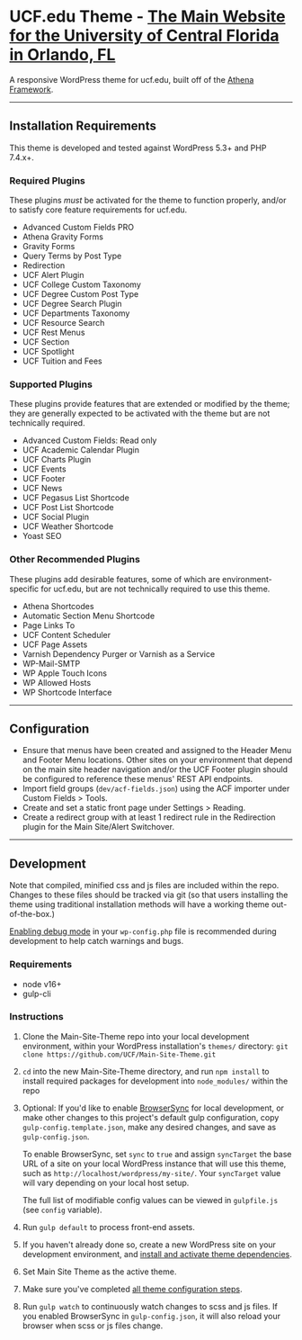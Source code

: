 # UCF.edu Theme - [The Main Website for the University of Central Florida in Orlando, FL](http://www.ucf.edu)

A responsive WordPress theme for ucf.edu, built off of the [Athena Framework](https://github.com/UCF/Athena-Framework).

-----

## Installation Requirements

This theme is developed and tested against WordPress 5.3+ and PHP 7.4.x+.

### Required Plugins
These plugins *must* be activated for the theme to function properly, and/or to satisfy core feature requirements for ucf.edu.
* Advanced Custom Fields PRO
* Athena Gravity Forms
* Gravity Forms
* Query Terms by Post Type
* Redirection
* UCF Alert Plugin
* UCF College Custom Taxonomy
* UCF Degree Custom Post Type
* UCF Degree Search Plugin
* UCF Departments Taxonomy
* UCF Resource Search
* UCF Rest Menus
* UCF Section
* UCF Spotlight
* UCF Tuition and Fees

### Supported Plugins
These plugins provide features that are extended or modified by the theme; they are generally expected to be activated with the theme but are not technically required.
* Advanced Custom Fields: Read only
* UCF Academic Calendar Plugin
* UCF Charts Plugin
* UCF Events
* UCF Footer
* UCF News
* UCF Pegasus List Shortcode
* UCF Post List Shortcode
* UCF Social Plugin
* UCF Weather Shortcode
* Yoast SEO

### Other Recommended Plugins
These plugins add desirable features, some of which are environment-specific for ucf.edu, but are not technically required to use this theme.
* Athena Shortcodes
* Automatic Section Menu Shortcode
* Page Links To
* UCF Content Scheduler
* UCF Page Assets
* Varnish Dependency Purger or Varnish as a Service
* WP-Mail-SMTP
* WP Apple Touch Icons
* WP Allowed Hosts
* WP Shortcode Interface

-----

## Configuration
* Ensure that menus have been created and assigned to the Header Menu and Footer Menu locations.  Other sites on your environment that depend on the main site header navigation and/or the UCF Footer plugin should be configured to reference these menus' REST API endpoints.
* Import field groups (`dev/acf-fields.json`) using the ACF importer under Custom Fields > Tools.
* Create and set a static front page under Settings > Reading.
* Create a redirect group with at least 1 redirect rule in the Redirection plugin for the Main Site/Alert Switchover.

-----

## Development

Note that compiled, minified css and js files are included within the repo.  Changes to these files should be tracked via git (so that users installing the theme using traditional installation methods will have a working theme out-of-the-box.)

[Enabling debug mode](https://codex.wordpress.org/Debugging_in_WordPress) in your `wp-config.php` file is recommended during development to help catch warnings and bugs.

### Requirements
* node v16+
* gulp-cli

### Instructions
1. Clone the Main-Site-Theme repo into your local development environment, within your WordPress installation's `themes/` directory: `git clone https://github.com/UCF/Main-Site-Theme.git`
2. `cd` into the new Main-Site-Theme directory, and run `npm install` to install required packages for development into `node_modules/` within the repo
3. Optional: If you'd like to enable [BrowserSync](https://browsersync.io) for local development, or make other changes to this project's default gulp configuration, copy `gulp-config.template.json`, make any desired changes, and save as `gulp-config.json`.

    To enable BrowserSync, set `sync` to `true` and assign `syncTarget` the base URL of a site on your local WordPress instance that will use this theme, such as `http://localhost/wordpress/my-site/`.  Your `syncTarget` value will vary depending on your local host setup.

    The full list of modifiable config values can be viewed in `gulpfile.js` (see `config` variable).
4. Run `gulp default` to process front-end assets.
5. If you haven't already done so, create a new WordPress site on your development environment, and [install and activate theme dependencies](#installation-requirements).
6. Set Main Site Theme as the active theme.
7. Make sure you've completed [all theme configuration steps](#configuration).
8. Run `gulp watch` to continuously watch changes to scss and js files.  If you enabled BrowserSync in `gulp-config.json`, it will also reload your browser when scss or js files change.
